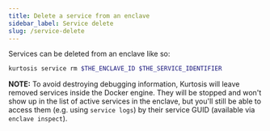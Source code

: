 ```yaml
---
title: Delete a service from an enclave
sidebar_label: Service delete
slug: /service-delete
---
```


Services can be deleted from an enclave like so:

```bash
kurtosis service rm $THE_ENCLAVE_ID $THE_SERVICE_IDENTIFIER
```

**NOTE:** To avoid destroying debugging information, Kurtosis will leave removed services inside the Docker engine. They will be stopped and won't show up in the list of active services in the enclave, but you'll still be able to access them (e.g. using `service logs`) by their service GUID (available via `enclave inspect`).